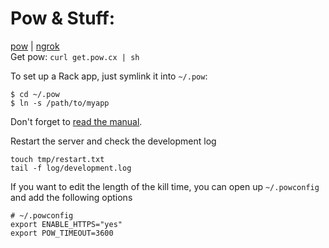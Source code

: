 # Pow & Stuff: 
[pow](http://pow.cx/) | [ngrok](https://ngrok.com/)    
Get pow: `curl get.pow.cx | sh`  

To set up a Rack app, just symlink it into `~/.pow`:
```
$ cd ~/.pow
$ ln -s /path/to/myapp
```
Don't forget to [read the manual](http://pow.cx/manual.html).  
  
Restart the server and check the development log
```
touch tmp/restart.txt
tail -f log/development.log
```
If you want to edit the length of the kill time, you can open up `~/.powconfig` and add the following options
```
# ~/.powconfig
export ENABLE_HTTPS="yes"
export POW_TIMEOUT=3600
```